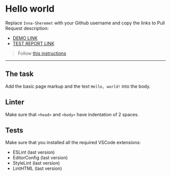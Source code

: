 # Hello world

Replace `Inna-Sheremet` with your Github username and copy the links to Pull Request description:
- [DEMO LINK](https://Inna-Sheremet.github.io/layout_hello-world/)
- [TEST REPORT LINK](https://Inna-Sheremet.github.io/layout_hello-world/report/html_report/)

> Follow [this instructions](https://mate-academy.github.io/layout_task-guideline/#how-to-solve-the-layout-tasks-on-github)
___

## The task

Add the basic page markup and the text `Hello, world!` into the body.

## Linter

Make sure that `<head>` and `<body>` have indentation of 2 spaces.

## Tests

Make sure that you installed all the required VSCode extensions:

- ESLint (last version)
- EditorConfig (last version)
- StyleLint (last version)
- LintHTML (last version)

